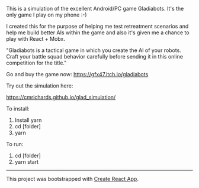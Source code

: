 This is a simulation of the excellent Android/PC game Gladiabots.  It's the only game I play on my phone :-)  

I created this for the purpose of helping me test retreatment scenarios and help me build better AIs within the game and also it's given me a chance to play with React + Mobx.

"Gladiabots is a tactical game in which you create the AI of your robots. 
Craft your battle squad behavior carefully before sending it in this online competition for the title."

Go and buy the game now:  https://gfx47.itch.io/gladiabots

Try out the simulation here:

https://cmrichards.github.io/glad_simulation/

To install:

1. Install yarn
2. cd [folder] 
3. yarn

To run:

1. cd [folder]
2. yarn start


---------------------------

This project was bootstrapped with [Create React App](https://github.com/facebookincubator/create-react-app).
